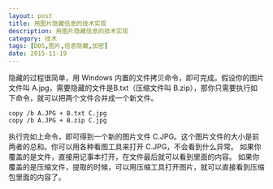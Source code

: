 ```yaml
---
layout: post
title: 用图片隐藏信息的技术实现
description: 用图片隐藏信息的技术实现
category: 技术
tags: [DOS,图片,信息隐藏,加密]
date: 2015-11-19
---
```


隐藏的过程很简单，用 Windows 内置的文件拷贝命令，即可完成。假设你的图片文件叫 A.jpg，需要隐藏的文件是B.txt（压缩文件叫 B.zip），那你只需要执行如下命令，就可以把两个文件合并成一个新文件。

    copy /b A.JPG + B.txt C.jpg
    copy /b A.JPG + B.zip C.jpg

执行完如上命令，即可得到一个新的图片文件 C.JPG。这个图片文件的大小是前两者的总和。你可以用各种看图工具来打开 C.JPG，不会看到什么异常。
如果你覆盖的是文件，直接用记事本打开，在文件最后就可以看到里面的内容。
如果你覆盖的是压缩文件，提取的时候，可以用压缩工具打开图片，就可以直接看到压缩包里面的内容了。





